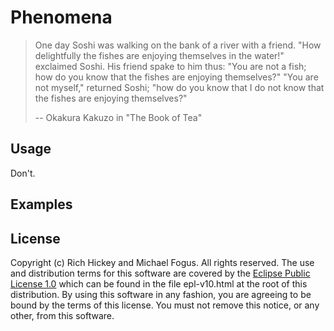 Phenomena
=========

> One day Soshi was walking on the bank of a river with a friend. 
> "How delightfully the fishes are enjoying themselves in the water!"
> exclaimed Soshi. His friend spake to him thus: "You are not a fish;
> how do you know that the fishes are enjoying themselves?" 
> "You are not myself," returned Soshi; "how do you know that I do 
> not know that the fishes are enjoying themselves?"
> 
> -- Okakura Kakuzo in "The Book of Tea"

Usage
-----

Don't.

Examples
--------

License
-------

Copyright (c) Rich Hickey and Michael Fogus. All rights reserved.
The use and distribution terms for this software are covered by the
[Eclipse Public License 1.0](http://www.eclipse.org/legal/epl-v10.html)
which can be found in the file epl-v10.html at the root of this distribution.
By using this software in any fashion, you are agreeing to be bound by
the terms of this license.
You must not remove this notice, or any other, from this software.

